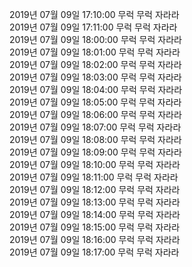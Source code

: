 2019년 07월 09일 17:10:00 무럭 무럭 자라라<br/> 
2019년 07월 09일 17:11:00 무럭 무럭 자라라<br/> 
2019년 07월 09일 18:00:00 무럭 무럭 자라라<br/> 
2019년 07월 09일 18:01:00 무럭 무럭 자라라<br/> 
2019년 07월 09일 18:02:00 무럭 무럭 자라라<br/> 
2019년 07월 09일 18:03:00 무럭 무럭 자라라<br/> 
2019년 07월 09일 18:04:00 무럭 무럭 자라라<br/> 
2019년 07월 09일 18:05:00 무럭 무럭 자라라<br/> 
2019년 07월 09일 18:06:00 무럭 무럭 자라라<br/> 
2019년 07월 09일 18:07:00 무럭 무럭 자라라<br/> 
2019년 07월 09일 18:08:00 무럭 무럭 자라라<br/> 
2019년 07월 09일 18:09:00 무럭 무럭 자라라<br/> 
2019년 07월 09일 18:10:00 무럭 무럭 자라라<br/> 
2019년 07월 09일 18:11:00 무럭 무럭 자라라<br/> 
2019년 07월 09일 18:12:00 무럭 무럭 자라라<br/> 
2019년 07월 09일 18:13:00 무럭 무럭 자라라<br/> 
2019년 07월 09일 18:14:00 무럭 무럭 자라라<br/> 
2019년 07월 09일 18:15:00 무럭 무럭 자라라<br/> 
2019년 07월 09일 18:16:00 무럭 무럭 자라라<br/> 
2019년 07월 09일 18:17:00 무럭 무럭 자라라<br/> 
